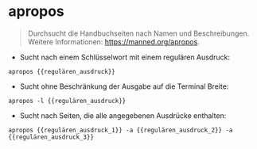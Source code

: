 # apropos

> Durchsucht die Handbuchseiten nach Namen und Beschreibungen.
> Weitere Informationen: <https://manned.org/apropos>.

- Sucht nach einem Schlüsselwort mit einem regulären Ausdruck:

`apropos {{regulären_ausdruck}}`

- Sucht ohne Beschränkung der Ausgabe auf die Terminal Breite:

`apropos -l {{regulären_ausdruck}}`

- Sucht nach Seiten, die alle angegebenen Ausdrücke enthalten:

`apropos {{regulären_ausdruck_1}} -a {{regulären_ausdruck_2}} -a {{regulären_ausdruck_3}}`
